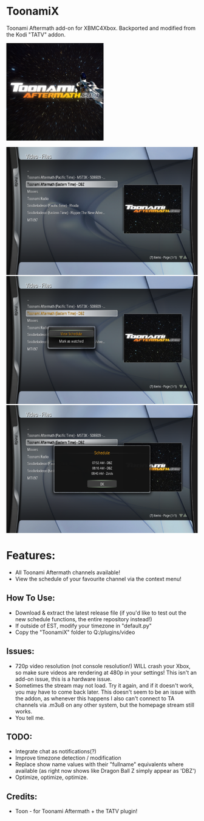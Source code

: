 # ToonamiX
Toonami Aftermath add-on for XBMC4Xbox. Backported and modified from the Kodi "TATV" addon.

![](icon.png)

![1](screenshots/1.png)
![1](screenshots/2.png)
![1](screenshots/3.png)


# Features:
- All Toonami Aftermath channels available!
- View the schedule of your favourite channel via the context menu!

## How To Use:
- Download & extract the latest release file (if you'd like to test out the new schedule functions, the entire repository instead!)
- If outside of EST, modify your timezone in "default.py"
- Copy the "ToonamiX" folder to Q:/plugins/video

## Issues:
- 720p video resolution (not console resolution!) WILL crash your Xbox, so make sure videos are rendering at 480p in your settings! This isn't an add-on issue, this is a hardware issue.
- Sometimes the stream may not load. Try it again, and if it doesn't work, you may have to come back later. This doesn't seem to be an issue with the addon, as whenever this happens I also can't connect to TA channels via .m3u8 on any other system, but the homepage stream still works.
- You tell me.

## TODO:
- Integrate chat as notifications(?)
- Improve timezone detection / modification
- Replace show name values with their "fullname" equivalents where available (as right now shows like Dragon Ball Z simply appear as 'DBZ')
- Optimize, optimize, optimize.

## Credits:
- Toon - for Toonami Aftermath + the TATV plugin!
